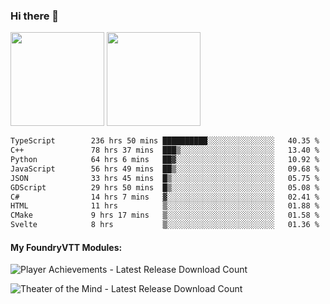 ### Hi there 👋

<img height="150em" src="https://github-readme-stats.vercel.app/api?username=EddieDover&count_private=true&include_all_commits=true&show_icons=true&theme=dracula&hide_border=false&rank_icon=percentile"/>
<img height="150em" src="https://github-readme-stats.vercel.app/api/top-langs/?username=EddieDover&theme=dracula&hide_border=false&&layout=compact&langs_count=20" />

<!--START_SECTION:waka-->

```txt
TypeScript        236 hrs 50 mins ██████████░░░░░░░░░░░░░░░   40.35 %
C++               78 hrs 37 mins  ███▒░░░░░░░░░░░░░░░░░░░░░   13.40 %
Python            64 hrs 6 mins   ██▓░░░░░░░░░░░░░░░░░░░░░░   10.92 %
JavaScript        56 hrs 49 mins  ██▒░░░░░░░░░░░░░░░░░░░░░░   09.68 %
JSON              33 hrs 45 mins  █▒░░░░░░░░░░░░░░░░░░░░░░░   05.75 %
GDScript          29 hrs 50 mins  █▒░░░░░░░░░░░░░░░░░░░░░░░   05.08 %
C#                14 hrs 7 mins   ▓░░░░░░░░░░░░░░░░░░░░░░░░   02.41 %
HTML              11 hrs          ▒░░░░░░░░░░░░░░░░░░░░░░░░   01.88 %
CMake             9 hrs 17 mins   ▒░░░░░░░░░░░░░░░░░░░░░░░░   01.58 %
Svelte            8 hrs           ▒░░░░░░░░░░░░░░░░░░░░░░░░   01.36 %
```

<!--END_SECTION:waka-->

#### My FoundryVTT Modules:

  ![Player Achievements - Latest Release Download Count](https://img.shields.io/badge/dynamic/json?label=Player%20Achievements%20-%20Downloads@latest&query=assets%5B1%5D.download_count&url=https%3A%2F%2Fapi.github.com%2Frepos%2FEddieDover%2Ffvtt-player-achievements%2Freleases%2Flatest)

  ![Theater of the Mind - Latest Release Download Count](https://img.shields.io/badge/dynamic/json?label=Theater%20Of%20The%20Mind%20-%20Downloads@latest&query=assets%5B1%5D.download_count&url=https%3A%2F%2Fapi.github.com%2Frepos%2FEddieDover%2Ftheater-of-the-mind%2Freleases%2Flatest)

<a rel="me" href="https://techhub.social/@EddieDover"></a>
